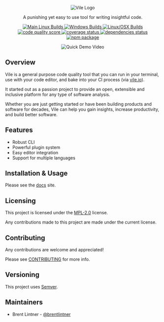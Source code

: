 <p align="center">
<img style="background: none" src="https://user-images.githubusercontent.com/93340/29194760-20c18b1e-7df9-11e7-94aa-47c0302b1b6b.png" alt="Vile Logo">
</p>

<p align="center">A punishing yet easy to use tool for writing insightful code. </p>

<p align="center">
  <a href="https://circleci.com/gh/forthright/vile">
    <img src="https://circleci.com/gh/forthright/vile.svg?style=shield&circle-token=76807e9cc864afc2d2af7db4c744a0eae8b9fc00" alt="Main Linux Builds">
  </a>
  <a href="https://ci.appveyor.com/project/brentlintner/vile/branch/master">
    <img src="https://ci.appveyor.com/api/projects/status/3qu5ih8n3iufpait/branch/master?svg=true" alt="Windows Builds">
  </a>
  <a href="https://travis-ci.org/forthright/vile">
    <img src="https://travis-ci.org/forthright/vile.svg?branch=master" alt="Linux/OSX Builds">
  </a>
  <a href="https://vile.io/~brentlintner/vile">
    <img src="https://vile.io/api/v0/projects/vile/badges/score?token=USryyHar5xQs7cBjNUdZ" alt="code quality score">
  </a>
  <a href="https://vile.io/~brentlintner/vile">
    <img src="https://vile.io/api/v0/projects/vile/badges/coverage?token=USryyHar5xQs7cBjNUdZ" alt="coverage status">
  </a>
  <a href="https://vile.io/~brentlintner/vile">
    <img src="https://vile.io/api/v0/projects/vile/badges/dependency?token=USryyHar5xQs7cBjNUdZ" alt="dependencies status">
  </a>
  <a href="https://www.npmjs.com/package/vile">
    <img src="https://badge.fury.io/js/vile.svg" alt="npm package">
  </a>
</p>

<p align="center">
  <img src="https://user-images.githubusercontent.com/93340/29182233-2204e6f6-7dcc-11e7-93a4-f58b16c706f6.png" alt="Quick Demo Video">
</p>

## Overview

Vile is a general purpose code quality tool that you can
run in your terminal, use with your code editor, and bake into your CI process (via [vile.io](https://vile.io)).

It started out as a passion project to provide an
open, extensible and inclusive platform for any type of software analysis.

Whether you are just getting started or have been building products and software for decades,
Vile can help you gain insights, increase productivity, and build better software.

## Features

* Robust CLI
* Powerful plugin system
* Easy editor integration
* Support for multiple languages

## Installation & Usage

Please see the [docs](https://docs.vile.io) site.

## Licensing

This project is licensed under the [MPL-2.0](LICENSE) license.

Any contributions made to this project are made under the current license.

## Contributing

Any contributions are welcome and appreciated!

Please see [CONTRIBUTING](CONTRIBUTING.md) for more info.

## Versioning

This project uses [Semver](http://semver.org).

## Maintainers

- Brent Lintner - [@brentlintner](http://github.com/brentlintner)
